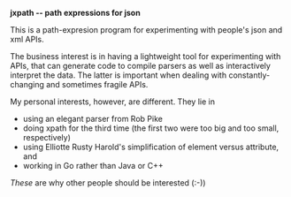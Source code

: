 **jxpath -- path expressions for json**

This is a path-expresion program for experimenting with
people's json and xml APIs.

The business interest is in having a lightweight tool
for experimenting with APIs, that can generate code
to compile parsers as well as interactively interpret
the data. The latter is important when dealing
with constantly-changing and sometimes fragile APIs.

My personal interests, however, are different. They lie in
* using an elegant parser from Rob Pike
* doing xpath for the third time (the first two were too
big and too small, respectively)
* using Elliotte Rusty Harold's simplification of element
versus attribute, and
* working in Go rather than Java or C++

_These_ are why other people should be interested (:-))
